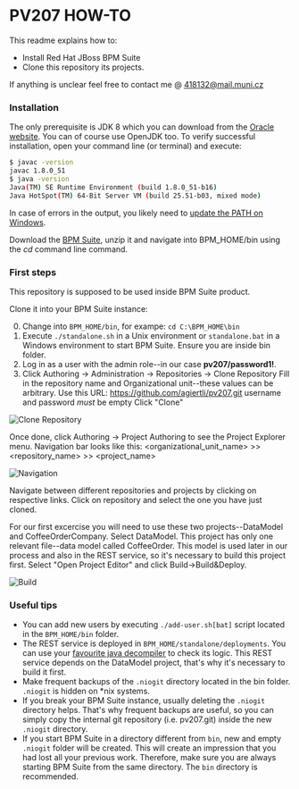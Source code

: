 # PV207 HOW-TO


This readme explains how to:

* Install Red Hat JBoss BPM Suite
* Clone this repository its projects.
 

If anything is unclear feel free to contact me @ 418132@mail.muni.cz

### Installation
The only prerequisite is JDK 8 which you can download from the [Oracle website](http://www.oracle.com/technetwork/java/javase/downloads/jdk8-downloads-2133151.html).
You can of course use OpenJDK too.
To verify successful installation, open your command line (or terminal) and execute:

```bash
$ javac -version
javac 1.8.0_51
$ java -version
Java(TM) SE Runtime Environment (build 1.8.0_51-b16)
Java HotSpot(TM) 64-Bit Server VM (build 25.51-b03, mixed mode)
```

In case of errors in the output, you likely need to [update the PATH on Windows](http://stackoverflow.com/questions/1672281/environment-variables-for-java-installation).


Download the [BPM Suite](https://drive.google.com/file/d/0B9FEDpx-WZeodjkyWW0teHMtSWM/view?usp=sharing), unzip it and navigate into BPM_HOME/bin using the *cd* command line command.


### First steps
This repository is supposed to be used inside BPM Suite product.

Clone it into your BPM Suite instance:

0) Change into `BPM_HOME/bin`, for exampe: `cd C:\BPM_HOME\bin`  
1) Execute `./standalone.sh` in a Unix environment or `standalone.bat` in a Windows environment to start BPM Suite. Ensure you are inside bin folder.
2) Log in as a user with the admin role--in our case **pv207/password1!**.
3) Click Authoring -> Administration -> Repositories -> Clone Repository
Fill in the repository name and Organizational unit--these values can be arbitrary.
Use this URL: https://github.com/agiertli/pv207.git
username and password *must* be empty
Click "Clone"

![Clone Repository](https://ctrlv.cz/shots/2017/03/29/2Od3.png)

Once done, click Authoring -> Project Authoring to see the Project Explorer menu. Navigation bar looks like this:
<organizational_unit_name>  >> <repository_name> >> <project_name>

![Navigation](https://ctrlv.cz/shots/2017/04/09/z9JE.png)

Navigate between different repositories and projects by clicking on respective links.
Click on repository and select the one you have just cloned.

For our first excercise you will need to use these two projects--DataModel and CoffeeOrderCompany.
Select DataModel.
This project has only one relevant file--data model called CoffeeOrder.
This model is used later in our process and also in the REST service, so it's necessary to build this project first.
Select "Open Project Editor" and click Build->Build&Deploy.

![Build](https://ctrlv.cz/shots/2017/03/29/82Be.png)

### Useful tips
* You can add new users by executing `./add-user.sh[bat]` script located in the `BPM_HOME/bin` folder.
* The REST service is deployed in `BPM_HOME/standalone/deployments`. You can use your [favourite java decompiler](http://jd.benow.ca/) to check its logic. This REST service depends on the DataModel project, that's why it's necessary to build it first.
* Make frequent backups of the `.niogit` directory located in the bin folder. `.niogit` is hidden on \*nix systems. 
* If you break your BPM Suite instance, usually deleting the `.niogit` directory helps. That's why frequent backups are useful, so you can simply copy the internal git repository (i.e. pv207.git) inside the new `.niogit` directory.
* If you start BPM Suite in a directory different from `bin`, new and empty `.niogit` folder will be created. This will create an impression that you had lost all your previous work. Therefore, make sure you are always starting BPM Suite from the same directory. The `bin` directory is recommended.


 